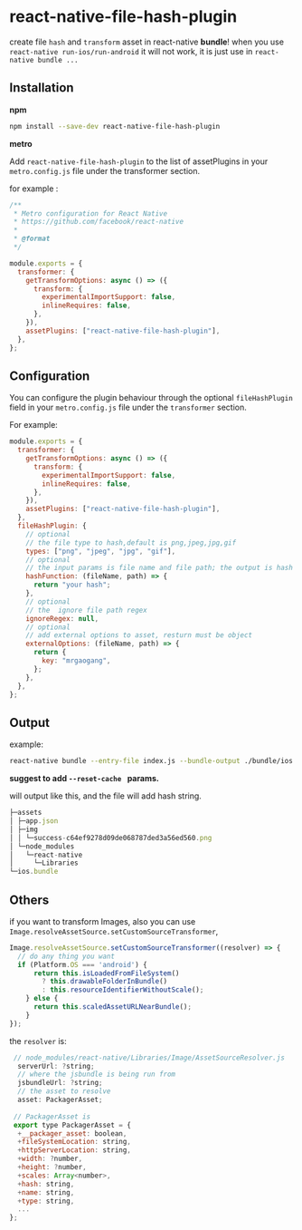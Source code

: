 # react-native-file-hash-plugin

create file `hash` and `transform` asset  in react-native **bundle**! when you use `react-native run-ios/run-android`  it will not work, it is just use in `react-native bundle ...`

## Installation

**npm**

```bash
npm install --save-dev react-native-file-hash-plugin
```

**metro**

Add `react-native-file-hash-plugin` to the list of assetPlugins in your `metro.config.js` file under the transformer section.

for example :

```js
/**
 * Metro configuration for React Native
 * https://github.com/facebook/react-native
 *
 * @format
 */

module.exports = {
  transformer: {
    getTransformOptions: async () => ({
      transform: {
        experimentalImportSupport: false,
        inlineRequires: false,
      },
    }),
    assetPlugins: ["react-native-file-hash-plugin"],
  },
};
```

## Configuration

You can configure the plugin behaviour through the optional `fileHashPlugin` field in your `metro.config.js` file under the `transformer` section.

For example:

```js
module.exports = {
  transformer: {
    getTransformOptions: async () => ({
      transform: {
        experimentalImportSupport: false,
        inlineRequires: false,
      },
    }),
    assetPlugins: ["react-native-file-hash-plugin"],
  },
  fileHashPlugin: {
    // optional
    // the file type to hash,default is png,jpeg,jpg,gif
    types: ["png", "jpeg", "jpg", "gif"],
    // optional
    // the input params is file name and file path; the output is hash string ,default is react-native hash
    hashFunction: (fileName, path) => {
      return "your hash";
    },
    // optional
    // the  ignore file path regex
    ignoreRegex: null,
    // optional
    // add external options to asset, resturn must be object
    externalOptions: (fileName, path) => {
      return {
        key: "mrgaogang",
      };
    },
  },
};
```

## Output

example:

```bash
react-native bundle --entry-file index.js --bundle-output ./bundle/ios.bundle --platform ios --reset-cache --assets-dest ./bundle --dev false

```

**suggest to add `--reset-cache ` params.**

will output like this, and the file will add hash string.

```js
├─assets
│ ├─app.json
│ ├─img
│ │ └─success-c64ef9278d09de068787ded3a56ed560.png
│ └─node_modules
│   └─react-native
│     └─Libraries
└─ios.bundle

```

## Others

if you want to transform Images, also you can use `Image.resolveAssetSource.setCustomSourceTransformer`,

```js
Image.resolveAssetSource.setCustomSourceTransformer((resolver) => {
  // do any thing you want
  if (Platform.OS === 'android') {
      return this.isLoadedFromFileSystem()
        ? this.drawableFolderInBundle()
        : this.resourceIdentifierWithoutScale();
    } else {
      return this.scaledAssetURLNearBundle();
    }
});

```

the `resolver` is:

```js
 // node_modules/react-native/Libraries/Image/AssetSourceResolver.js
  serverUrl: ?string;
  // where the jsbundle is being run from
  jsbundleUrl: ?string;
  // the asset to resolve
  asset: PackagerAsset;
  
 // PackagerAsset is 
 export type PackagerAsset = {
  +__packager_asset: boolean,
  +fileSystemLocation: string,
  +httpServerLocation: string,
  +width: ?number,
  +height: ?number,
  +scales: Array<number>,
  +hash: string,
  +name: string,
  +type: string,
  ...
};
  
```
